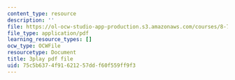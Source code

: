 ```yaml
---
content_type: resource
description: ''
file: https://ol-ocw-studio-app-production.s3.amazonaws.com/courses/8-701-introduction-to-nuclear-and-particle-physics-fall-2020/75c5b6374f91621257ddf60f559ff9f3_wB5BYYEOPVA.pdf
file_type: application/pdf
learning_resource_types: []
ocw_type: OCWFile
resourcetype: Document
title: 3play pdf file
uid: 75c5b637-4f91-6212-57dd-f60f559ff9f3
---
```

